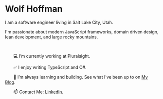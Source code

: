 # Wolf Hoffman 

<p>
I am a software engineer living in Salt Lake City, Utah.

I'm passionate about modern JavaScript frameworks, domain driven design, lean development, and large rocky mountains.
</p>

<br/>


&nbsp;&nbsp;&nbsp;&nbsp;&nbsp;&nbsp;  💻 I’m currently working at Pluralsight.
 
&nbsp;&nbsp;&nbsp;&nbsp;&nbsp;&nbsp;  :white_check_mark: I enjoy writing TypeScript and C#. 
  
&nbsp;&nbsp;&nbsp;&nbsp;&nbsp;&nbsp;  🔎 I’m always learning and building. See what I've been up to on [My Blog](https://codewithwolf.com/).
    
&nbsp;&nbsp;&nbsp;&nbsp;&nbsp;&nbsp;   📫 Contact Me: [LinkedIn](https://www.linkedin.com/in/mwhoffman/).
